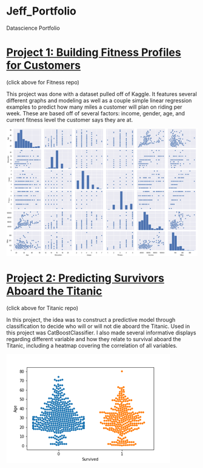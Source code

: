 # Jeff_Portfolio
Datascience Portfolio

# [Project 1: Building Fitness Profiles for Customers](https://github.com/jeffbarrecchia/Fitness_Profile_Project)
(click above for Fitness repo)

This project was done with a dataset pulled off of Kaggle. It features several different graphs and modeling as well as a couple simple linear regression examples to predict how many miles a customer will plan on riding per week. These are based off of several factors: income, gender, age, and current fitness level the customer says they are at.

![](/images/pairplot.png)

# [Project 2: Predicting Survivors Aboard the Titanic](https://github.com/jeffbarrecchia/Titanic_Prediction)
(click above for Titanic repo)

In this project, the idea was to construct a predictive model through classification to decide who will or will not die aboard the Titanic. Used in this project was CatBoostClassifier. I also made several informative displays regarding different variable and how they relate to survival aboard the Titanic, including a heatmap covering the correlation of all variables.

![](https://github.com/jeffbarrecchia/Titanic_Prediction/blob/master/images/swarmplot_age_to_survival.png)
